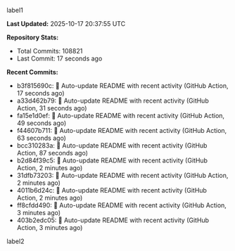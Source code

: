 
label1 
<!-- ACTIVITY_START -->
**Last Updated:** 2025-10-17 20:37:55 UTC

**Repository Stats:**
- Total Commits: 108821
- Last Commit: 17 seconds ago

**Recent Commits:**
- b3f815690c: 🤖 Auto-update README with recent activity (GitHub Action, 17 seconds ago)
- a33d462b79: 🤖 Auto-update README with recent activity (GitHub Action, 31 seconds ago)
- fa15e1d0ef: 🤖 Auto-update README with recent activity (GitHub Action, 49 seconds ago)
- f44607b711: 🤖 Auto-update README with recent activity (GitHub Action, 63 seconds ago)
- bcc310283a: 🤖 Auto-update README with recent activity (GitHub Action, 87 seconds ago)
- b2d84f39c5: 🤖 Auto-update README with recent activity (GitHub Action, 2 minutes ago)
- 31dfb73203: 🤖 Auto-update README with recent activity (GitHub Action, 2 minutes ago)
- 4011b6d24c: 🤖 Auto-update README with recent activity (GitHub Action, 2 minutes ago)
- ff8cfdd490: 🤖 Auto-update README with recent activity (GitHub Action, 3 minutes ago)
- 403b2edc05: 🤖 Auto-update README with recent activity (GitHub Action, 3 minutes ago)
<!-- ACTIVITY_END -->

label2
